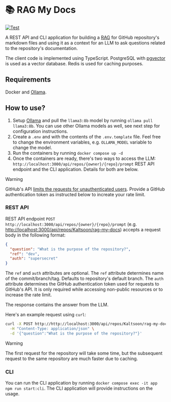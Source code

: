 # 📚 RAG My Docs

[![Test](https://github.com/Kaltsoon/rag-my-docs/actions/workflows/test.yml/badge.svg)](https://github.com/Kaltsoon/rag-my-docs/actions/workflows/test.yml)

A REST API and CLI application for building a [RAG](https://blogs.nvidia.com/blog/what-is-retrieval-augmented-generation/) for GitHub repository's markdown files and using it as a context for an LLM to ask questions related to the repository's documentation.

The client code is implemented using TypeScript. PostgreSQL with [pgvector](https://github.com/pgvector/pgvector) is used as a vector database. Redis is used for caching purposes.

## Requirements

Docker and [Ollama](https://ollama.com/).

## How to use?

1. Setup [Ollama](https://ollama.com/) and pull the `llama3:8b` model by running `ollama pull llama3:8b`. You can use other Ollama models as well, see next step for configuration instructions.
2. Create a `.env` and with the contents of the `.env.template` file. Feel free to change the environment variables, e.g. `OLLAMA_MODEL` variable to change the model.
3. Run the containers by running `docker compose up -d`
4. Once the containers are ready, there's two ways to access the LLM: `http://localhost:3000/api/repos/{owner}/{repo}/prompt` REST API endpoint and the CLI application. Details for both are below.

> [!WARNING]  
> GitHub's API [limits the requests for unauthenticated users](https://docs.github.com/en/rest/using-the-rest-api/rate-limits-for-the-rest-api?apiVersion=2022-11-28). Provide a GitHub authentication token as instructed below to increate your rate limit.

### REST API

REST API endpoint `POST http://localhost:3000/api/repos/{owner}/{repo}/prompt` (e.g. <http://localhost:3000/api/repos/Kaltsoon/rag-my-docs>) accepts a request body in the following format:

```json
{
  "question": "What is the purpose of the repository?",
  "ref": "dev",
  "auth": "supersecret"
}
```

The `ref` and `auth` attributes are optional. The `ref` attribute determines name of the commit/branch/tag. Defaults to repository's default branch. The `auth` attribute determines the GitHub authentication token used for requests to GitHub's API. It is only required while accessing non-public resources or to increase the rate limit.

The response contains the answer from the LLM.

Here's an example request using `curl`:

```bash
curl -X POST http://http://localhost:3000/api/repos/Kaltsoon/rag-my-docs \
  -H "Content-Type: application/json" \
  -d '{"question":"What is the purpose of the repository?"}'
```


> [!WARNING]  
> The first request for the repository will take some time, but the subsequent request to the same repository are much faster due to caching.

### CLI

You can run the CLI application by running `docker compose exec -it app npm run start:cli`. The CLI application will provide instructions on the usage.